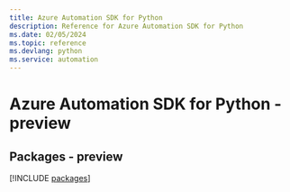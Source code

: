```yaml
---
title: Azure Automation SDK for Python
description: Reference for Azure Automation SDK for Python
ms.date: 02/05/2024
ms.topic: reference
ms.devlang: python
ms.service: automation
---
```

# Azure Automation SDK for Python - preview
## Packages - preview
[!INCLUDE [packages](automation-index.md)]